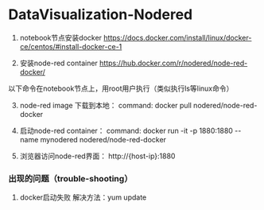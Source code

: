 # DataVisualization-Nodered


1. notebook节点安装docker https://docs.docker.com/install/linux/docker-ce/centos/#install-docker-ce-1

2. 安装node-red container https://hub.docker.com/r/nodered/node-red-docker/



以下命令在notebook节点上，用root用户执行（类似执行ls等linux命令）

3. node-red image 下载到本地： 
command: docker pull nodered/node-red-docker

4. 启动node-red container： 
command: docker run -it -p 1880:1880 --name mynodered nodered/node-red-docker

5. 浏览器访问node-red界面： http://{host-ip}:1880



### 出现的问题（trouble-shooting）
1. docker启动失败
解决方法：yum update
